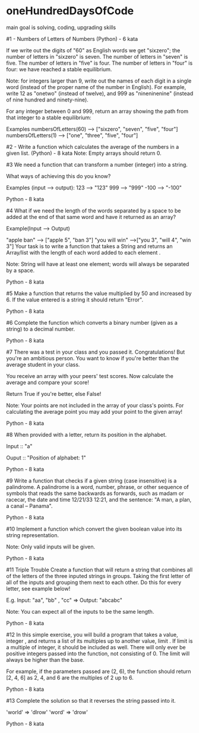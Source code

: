 # oneHundredDaysOfCode
main goal is solving, coding, upgrading skills


#1 - Numbers of Letters of Numbers (Python) - 6 kata

If we write out the digits of "60" as English words we get "sixzero"; the number of letters in "sixzero" is seven. The number of letters in "seven" is five. The number of letters in "five" is four. The number of letters in "four" is four: we have reached a stable equilibrium.

Note: for integers larger than 9, write out the names of each digit in a single word (instead of the proper name of the number in English). For example, write 12 as "onetwo" (instead of twelve), and 999 as "nineninenine" (instead of nine hundred and ninety-nine).

For any integer between 0 and 999, return an array showing the path from that integer to a stable equilibrium:

Examples
numbersOfLetters(60) --> ["sixzero", "seven", "five", "four"]
numbersOfLetters(1) --> ["one", "three", "five", "four"]

#2 - Write a function which calculates the average of the numbers in a given list. (Python) - 8 kata
Note: Empty arrays should return 0.


#3 We need a function that can transform a number (integer) into a string.

What ways of achieving this do you know?

Examples (input --> output):
123  --> "123"
999  --> "999"
-100 --> "-100"

Python - 8 kata

#4 What if we need the length of the words separated by a space to be added at the end of that same word and have it returned as an array?

Example(Input --> Output)

"apple ban" --> ["apple 5", "ban 3"]
"you will win" -->["you 3", "will 4", "win 3"]
Your task is to write a function that takes a String and returns an Array/list with the length of each word added to each element .

Note: String will have at least one element; words will always be separated by a space.

Python - 8 kata

#5 Make a function that returns the value multiplied by 50 and increased by 6. If the value entered is a string it should return "Error".

Python - 8 kata

#6 Complete the function which converts a binary number (given as a string) to a decimal number.

Python - 8 kata

#7 There was a test in your class and you passed it. Congratulations!
But you're an ambitious person. You want to know if you're better than the average student in your class.

You receive an array with your peers' test scores. Now calculate the average and compare your score!

Return True if you're better, else False!

Note:
Your points are not included in the array of your class's points. For calculating the average point you may add your point to the given array!

Python - 8 kata

#8 When provided with a letter, return its position in the alphabet.

Input :: "a"

Ouput :: "Position of alphabet: 1"

Python - 8 kata

#9 Write a function that checks if a given string (case insensitive) is a palindrome. A palindrome is a word, number, phrase, or other sequence of symbols that reads the same backwards as forwards, such as madam or racecar, the date and time 12/21/33 12:21, and the sentence: "A man, a plan, a canal – Panama".

Python - 8 kata

#10 Implement a function which convert the given boolean value into its string representation.

Note: Only valid inputs will be given.

Python - 8 kata

#11 Triple Trouble
Create a function that will return a string that combines all of the letters of the three inputed strings in groups. Taking the first letter of all of the inputs and grouping them next to each other. Do this for every letter, see example below!

E.g. Input: "aa", "bb" , "cc" => Output: "abcabc"

Note: You can expect all of the inputs to be the same length.

Python - 8 kata

#12 In this simple exercise, you will build a program that takes a value, integer , and returns a list of its multiples up to another value, limit . If limit is a multiple of integer, it should be included as well. There will only ever be positive integers passed into the function, not consisting of 0. The limit will always be higher than the base.

For example, if the parameters passed are (2, 6), the function should return [2, 4, 6] as 2, 4, and 6 are the multiples of 2 up to 6.

Python - 8 kata

#13 Complete the solution so that it reverses the string passed into it.

'world'  =>  'dlrow'
'word'   =>  'drow'

Python - 8 kata
